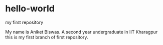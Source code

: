 # hello-world
my first repository

My name is Aniket Biswas.
A second year undergraduate in IIT Kharagpur
this is my first branch of first repository.
